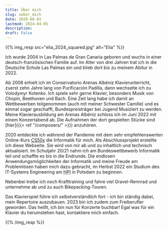 ```yaml
---
title: Über mich
slug: ueber_mich
date: 2020-08-01
lastmod: 2024-04-05
description:
draft: False
---
```

{{% img_resp src="elia_2024_squared.jpg" alt="Elia" %}}

Ich wurde 2004 in Las Palmas de Gran Canaria geboren und wuchs in einer deutsch-französischen Familie auf. Im Alter von drei Jahren trat ich in die Deutsche Schule Las Palmas ein und blieb dort bis zu meinem Abitur in 2022.

Ab 2008 erhielt ich im Conservatorio Arenas Albéniz Klavierunterricht, zuerst zehn Jahre lang von Purificación Padilla, dann wechselte ich zu Volodymyr Kotenko. Ich spiele sehr gerne Klavier, besonders Musik von Chopin, Beethoven und Bach. Eine Zeit lang habe ich damit an Wettbewerben teilgenommen (auch mit meiner Schwester Camille) und es einmal sogar geschafft, Bundespreisträger bei Jugend Musiziert zu werden. Meine Klavierausbildung am Arenas Albéniz schloss ich im Juni 2022 mit einem Konzertabend ab. Die Aufnahmen der dort gespielten Stücke sind [hier]({{< ref "/composers/" >}}) anzuhören.

2020 entdeckte ich während der Pandemie mit dem sehr empfehlenswerten Online-Kurs [CS50x](https://www.edx.org/course/introduction-computer-science-harvardx-cs50x) die Informatik für mich. Als Abschlussprojekt erstellte ich diese Webseite. Sie wird von mir ab und zu inhaltlich und technisch aktualisiert. Im Schuljahr 20/21 nahm ich am Bundeswettbewerb Informatik teil und schaffte es bis in die Endrunde. Die endlosen Anwendungsmöglichkeiten der Informatik und meine Freude am Problemlösen haben mich dazu gebracht, im Herbst 2022 ein Studium des IT-Systems Engineering am <abbr title="Hasso-Plattner-Institut">HPI</abbr> in Potsdam zu beginnen.

Nebenbei treibe ich noch Krafttraining und fahre viel Gravel-Rennrad und unternehme ab und zu auch Bikepacking-Touren. 

Das Klavierspiel führe ich selbstverständlich fort - ich bin ständig dabei, mein Repertoire auszubauen. 2023 bin ich zudem zum Freiberufler geworden. Das heißt, ich bin nun für Konzerte buchbar! Egal was für ein Klavier du herumstehen hast, kontaktiere mich einfach.


{{% /img_resp %}}